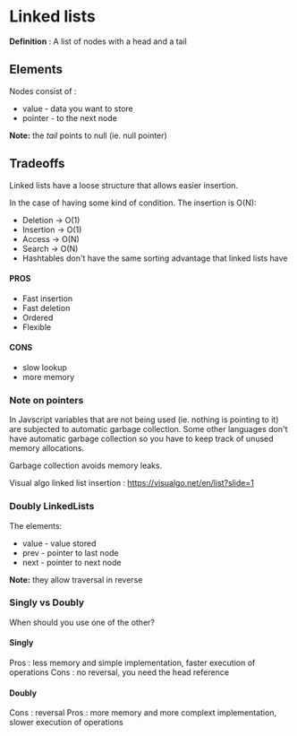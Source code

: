# Linked lists

**Definition** : A list of nodes with a head and a tail

## Elements

Nodes consist of :

- value - data you want to store
- pointer - to the next node

**Note:** the _tail_ points to null (ie. null pointer)

## Tradeoffs

Linked lists have a loose structure that allows easier insertion.

In the case of having some kind of condition. The insertion is O(N):

- Deletion -> O(1)
- Insertion -> O(1)
- Access -> O(N)
- Search -> O(N)
- Hashtables don't have the same sorting advantage that linked lists have

#### PROS

- Fast insertion
- Fast deletion
- Ordered
- Flexible

#### CONS

- slow lookup
- more memory

### Note on pointers

In Javscript variables that are not being used (ie. nothing is pointing to it) are subjected to automatic garbage collection. Some other languages don't have automatic garbage collection so you have to keep track of unused memory allocations.

Garbage collection avoids memory leaks.

Visual algo linked list insertion : https://visualgo.net/en/list?slide=1

### Doubly LinkedLists

The elements:

- value - value stored
- prev - pointer to last node
- next - pointer to next node

**Note:** they allow traversal in reverse

### Singly vs Doubly

When should you use one of the other?

#### Singly

Pros : less memory and simple implementation, faster execution of operations
Cons : no reversal, you need the head reference

#### Doubly

Cons : reversal
Pros : more memory and more complext implementation, slower execution of operations
